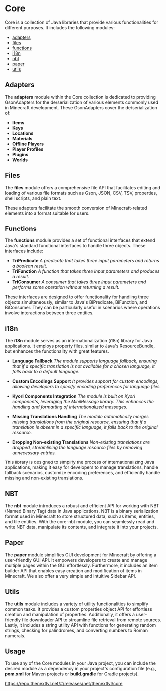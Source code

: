# Core

Core is a collection of Java libraries that provide various functionalities for different purposes. It includes the
following modules:

- [adapters](#adapters)
- [files](#files)
- [functions](#functions)
- [i18n](#i18n)
- [nbt](#nbt)
- [paper](#paper)
- [utils](#utils)

## Adapters

The **adapters** module within the Core collection is dedicated to providing GsonAdapters for the de/serialization of
various elements commonly used in Minecraft development.
These GsonAdapters cover the de/serialization of:

- **Items**
- **Keys**
- **Locations**
- **Materials**
- **Offline Players**
- **Player Profiles**
- **Plugins**
- **Worlds**

## Files

The **files** module offers a comprehensive file API that facilitates editing and loading of various file formats such
as Gson, JSON, CSV, TSV, properties, shell scripts, and plain text.

These adapters facilitate the smooth conversion of Minecraft-related elements into a format suitable for users.

## Functions

The **functions** module provides a set of functional interfaces that extend Java's standard functional interfaces to
handle three objects. These interfaces include:

- **TriPredicate** _A predicate that takes three input parameters and returns a boolean result._
- **TriFunction** _A function that takes three input parameters and produces a result._
- **TriConsumer** _A consumer that takes three input parameters and performs some operation without returning a result._

These interfaces are designed to offer functionality for handling three objects simultaneously, similar to Java's
BiPredicate, BiFunction, and BiConsumer. They can be particularly useful in scenarios where operations involve
interactions between three entities.

## i18n

The **i18n** module serves as an internationalization (i18n) library for Java applications. It employs property files,
similar to Java's ResourceBundle, but enhances the functionality with great features.

- **Language Fallback** _The module supports language fallback, ensuring that if a specific translation is not available
  for a chosen language, it falls back to a default language._

- **Custom Encodings Support** _It provides support for custom encodings, allowing developers to specify encoding
  preferences for language files._

- **Kyori Components Integration** _The module is built on Kyori components, leveraging the MiniMessage library. This
  enhances the handling and formatting of internationalized messages._

- **Missing Translations Handling** _The module automatically merges missing translations from the original resource,
  ensuring that if a translation is absent in a specific language, it falls back to the original resource._

- **Dropping Non-existing Translations** _Non-existing translations are dropped, streamlining the language resource
  files by removing unnecessary entries._

This library is designed to simplify the process of internationalizing Java applications, making it easy for
developers to manage translations, handle fallback scenarios, customize encoding preferences, and efficiently handle
missing and non-existing translations.

## NBT

The **nbt** module introduces a robust and efficient API for working with NBT (Named Binary Tag) data in Java
applications. NBT is a binary serialization format used in Minecraft to store structured data, such as items, entities,
and tile entities. With the core-nbt module, you can seamlessly read and write NBT data, manipulate its contents, and
integrate it into your projects.

## Paper

The **paper** module simplifies GUI development for Minecraft by offering a user-friendly GUI API. It empowers
developers to create and manage multiple pages within the GUI effortlessly. Furthermore, it includes an item builder API
that enables easy creation and modification of items in Minecraft. We also offer a very simple and intuitive Sidebar
API.

## Utils

The **utils** module includes a variety of utility functionalities to simplify common tasks. It provides a custom
properties object API for effortless creation and manipulation of properties. Additionally, it offers a user-friendly
file downloader API to streamline file retrieval from remote sources. Lastly, it includes a string utility API with
functions for generating random strings, checking for palindromes, and converting numbers to Roman numerals.

## Usage

To use any of the Core modules in your Java project, you can include the desired module as a dependency in your
project's configuration file (e.g., **pom.xml** for Maven projects or **build.gradle** for Gradle projects).

https://repo.thenextlvl.net/#/releases/net/thenextlvl/core
